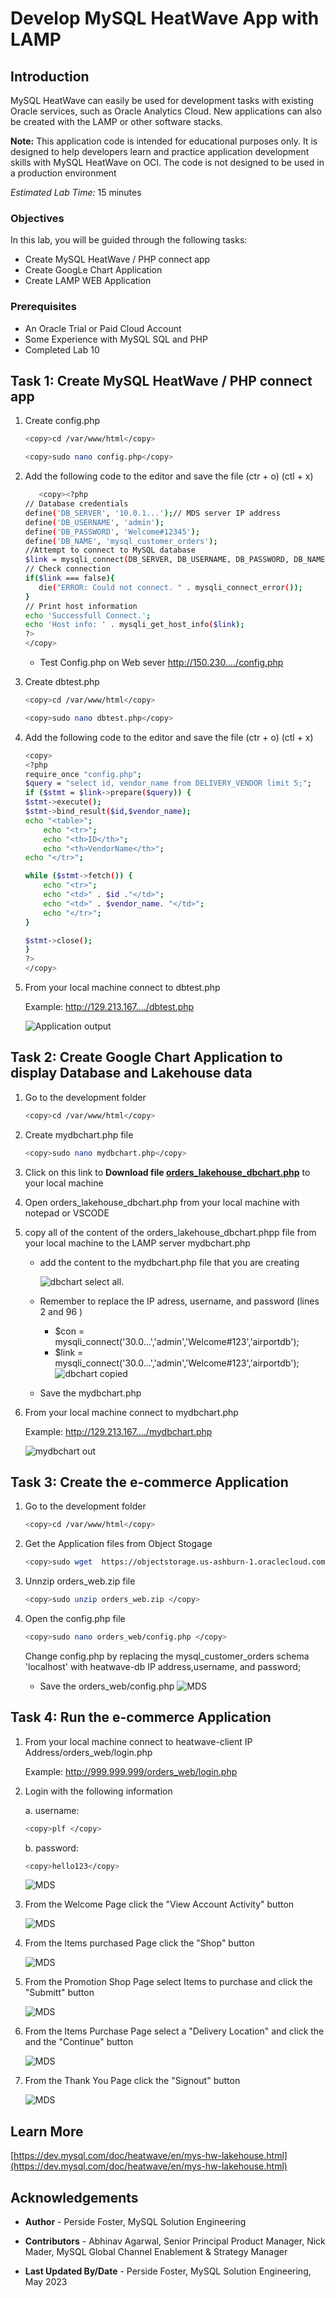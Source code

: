 # Develop MySQL HeatWave App with LAMP

## Introduction

MySQL HeatWave can easily be used for development tasks with existing Oracle services, such as Oracle Analytics Cloud. New applications can also be created with the LAMP or other software stacks.

**Note:** This application code is intended for educational purposes only. It is designed to help developers learn and practice application development skills with MySQL HeatWave on OCI. The code is not designed to be used in a production environment

_Estimated Lab Time:_ 15 minutes

### Objectives

In this lab, you will be guided through the following tasks:

- Create MySQL HeatWave / PHP connect app
- Create GoogLe Chart Application
- Create LAMP WEB Application

### Prerequisites

- An Oracle Trial or Paid Cloud Account
- Some Experience with MySQL SQL and  PHP
- Completed Lab 10


## Task 1: Create MySQL HeatWave / PHP connect app

1. Create config.php

    ```bash
    <copy>cd /var/www/html</copy>
    ```

    ```bash
    <copy>sudo nano config.php</copy>
    ```

2. Add the following code to the editor and save the file (ctr + o) (ctl + x)

     ```bash
        <copy><?php
    // Database credentials
    define('DB_SERVER', '10.0.1...');// MDS server IP address
    define('DB_USERNAME', 'admin');
    define('DB_PASSWORD', 'Welcome#12345');
    define('DB_NAME', 'mysql_customer_orders');
    //Attempt to connect to MySQL database
    $link = mysqli_connect(DB_SERVER, DB_USERNAME, DB_PASSWORD, DB_NAME);
    // Check connection
    if($link === false){
        die("ERROR: Could not connect. " . mysqli_connect_error());
    }
    // Print host information
    echo 'Successfull Connect.';
    echo 'Host info: ' . mysqli_get_host_info($link);
    ?>
    </copy>
    ```

    - Test Config.php on Web sever http://150.230..../config.php

3. Create dbtest.php

    ```bash
    <copy>cd /var/www/html</copy>
    ```

    ```bash
    <copy>sudo nano dbtest.php</copy>
    ```

4. Add the following code to the editor and save the file (ctr + o) (ctl + x)

    ```bash
    <copy>
    <?php
    require_once "config.php";
    $query = "select id, vendor_name from DELIVERY_VENDOR limit 5;";
    if ($stmt = $link->prepare($query)) {
    $stmt->execute();
    $stmt->bind_result($id,$vendor_name);
    echo "<table>";
        echo "<tr>";
        echo "<th>ID</th>";
        echo "<th>VendorName</th>";
    echo "</tr>";

    while ($stmt->fetch()) {
        echo "<tr>";
        echo "<td>" . $id ."</td>";
        echo "<td>" . $vendor_name. "</td>";
        echo "</tr>";
    }

    $stmt->close();
    }
    ?>
    </copy>
    ```

5. From your local  machine connect to dbtest.php 

    Example: http://129.213.167..../dbtest.php  

    ![Application output](./images/order-app-output.png " order app output")

## Task 2: Create Google Chart Application to display Database and Lakehouse data

1. Go to the development folder

    ```bash
    <copy>cd /var/www/html</copy>
    ```

2. Create mydbchart.php file

    ```bash
    <copy>sudo nano mydbchart.php</copy>
    ```

3. Click on this link to **Download file [orders\_lakehouse\_dbchart.php](files/orders_lakehouse_dbchart.php)**  to your local machine
4. Open orders\_lakehouse\_dbchart.php from your local machine with notepad or VSCODE

5. copy all of the content of the orders\_lakehouse\_dbchart.phpp file from your local machine to the LAMP server  mydbchart.php 
    - add the content to the mydbchart.php file that you are  creating

        ![dbchart select all.](./images/dbchart-select-all.png "dbchart select all ")
    - Remember to replace the IP adress, username, and password (lines 2 and 96 )
        - $con = mysqli_connect('30.0...','admin','Welcome#123','airportdb');
        - $link = mysqli_connect('30.0...','admin','Welcome#123','airportdb');
        ![dbchart copied](./images/dbchart-copied.png "dbchart copied ")
    - Save the mydbchart.php 

6. From your local  machine connect to mydbchart.php

    Example: http://129.213.167..../mydbchart.php

    ![mydbchart out](./images/mydbchart-out.png "mydbchart out ")

## Task 3: Create the e-commerce Application

1. Go to the development folder

    ```bash
    <copy>cd /var/www/html</copy>
    ```

2. Get the Application files  from Object Stogage

    ```bash
    <copy>sudo wget  https://objectstorage.us-ashburn-1.oraclecloud.com/p/bpmpXfQwwE3iTqiVOb-G2oCD3zBFKuxlvtPHsvCMOXHWkV51r3Yapowf0N0g4Dna/n/mysqlpm/b/mysql_customer_orders/o/orders_web.zip</copy>
    ```

3. Unnzip orders_web.zip file

    ```bash
    <copy>sudo unzip orders_web.zip </copy>
    ```

4. Open the config.php file 

    ```bash
    <copy>sudo nano orders_web/config.php </copy>
    ```

    Change config.php by replacing the mysql\_customer\_orders schema 'localhost' with heatwave-db IP address,username, and password;

    - Save the orders_web/config.php
    ![MDS](./images/eurekaweb-config.png " ")

## Task 4: Run the e-commerce Application

1. From your local machine connect to heatwave-client IP Address/orders_web/login.php 

    Example: http://999.999.999/orders_web/login.php

2. Login with the following information

    a. username: 

    ```bash
    <copy>plf </copy>
    ```

    b. password:

    ```bash
    <copy>hello123</copy>

    ```

    ![MDS](./images/login-page.png "login-page ")

3. From the Welcome Page click the "View Account Activity" button

    ![MDS](./images/welcome.png "welcome ")

4. From the Items purchased Page click the "Shop" button

    ![MDS](./images/promotion-activity.png "activity ")

5. From the Promotion Shop Page select Items to purchase and click the "Submitt" button

    ![MDS](./images/shop.png "eureka shop")

6. From the Items Purchase Page select a "Delivery Location" and  click the  and the  "Continue" button

    ![MDS](./images/items-purchased.png "items purchased")

7. From the Thank You  Page   click the "Signout" button

    ![MDS](./images/thankyou.png "thank you")

## Learn More

[https://dev.mysql.com/doc/heatwave/en/mys-hw-lakehouse.html](https://dev.mysql.com/doc/heatwave/en/mys-hw-lakehouse.html)

## Acknowledgements

- **Author** - Perside Foster, MySQL Solution Engineering

- **Contributors** - Abhinav Agarwal, Senior Principal Product Manager, Nick Mader, MySQL Global Channel Enablement & Strategy Manager
- **Last Updated By/Date** - Perside Foster, MySQL Solution Engineering, May 2023